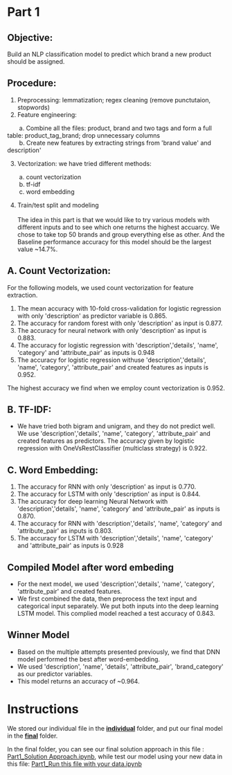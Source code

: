 # Part 1 
## Objective: 
Build an NLP classification model to predict which brand a new product should be assigned.

## Procedure:

1. Preprocessing: lemmatization; regex cleaning (remove punctutaion, stopwords)
2. Feature engineering: 

&nbsp;&nbsp;&nbsp;&nbsp;&nbsp;&nbsp; a. Combine all the files: product, brand and two tags and form a full table: product_tag_brand; drop unnecessary columns
<br>&nbsp;&nbsp;&nbsp;&nbsp;&nbsp;&nbsp; b. Create new features by extracting strings from 'brand value' and description'

3. Vectorization: we have tried different methods: 

&nbsp;&nbsp;&nbsp;&nbsp;&nbsp;&nbsp; a. count vectorization 
<br>&nbsp;&nbsp;&nbsp;&nbsp;&nbsp;&nbsp; b. tf-idf
<br>&nbsp;&nbsp;&nbsp;&nbsp;&nbsp;&nbsp; c. word embedding 

4. Train/test split and modeling 
&nbsp;&nbsp;&nbsp;&nbsp;&nbsp;&nbsp;  
<br> The idea in this part is that we would like to try various models with different inputs and to see which one returns the highest accuarcy. We chose to take top 50 brands and group everything else as other. And the Baseline performance accuracy for this model should be the largest value ~14.7%.

## A. Count Vectorization: 
For the following models, we used count vectorization for feature extraction.
1. The mean accuracy with 10-fold cross-validation for logistic regression with only 'description' as predictor variable is 0.865. 
2. The accuracy for random forest with only 'description' as input is 0.877. 
3. The accuracy for neural network with only 'description' as input is 0.883. 
4. The accuracy for logistic regression with 'description','details', 'name', 'category' and 'attribute_pair' as inputs is 0.948
5. The accuracy for logistic regression withuse 'description','details', 'name', 'category', 'attribute_pair' and created features as inputs is 0.952. 

The highest accuracy we find when we employ count vectorization is 0.952. 

## B. TF-IDF: 

- We have tried both bigram and unigram, and they do not predict well. We use 'description','details', 'name', 'category', 'attribute_pair' and created features as predictors. The accuracy given by logistic regression with OneVsRestClassifier (multiclass strategy) is 0.922. 

## C. Word Embedding:
1. The accuracy for RNN with only 'description' as input is 0.770. 
2. The accuracy for LSTM with only 'description' as input is 0.844.
3. The accuracy for deep learning Neural Network with 'description','details', 'name', 'category' and 'attribute_pair' as inputs is 0.870. 
4. The accuracy for RNN with 'description','details', 'name', 'category' and 'attribute_pair' as inputs is 0.803. 
5. The accuracy for LSTM with 'description','details', 'name', 'category' and 'attribute_pair' as inputs is 0.928

## Compiled Model after word embeding

- For the next model, we used 'description','details', 'name', 'category', 'attribute_pair' and created features. 
- We first combined the data, then preprocess the text input and categorical input separately. We put both inputs into the deep learning LSTM model. This complied model reached a test accuracy of 0.843.

## Winner Model 
- Based on the multiple attempts presented previously, we find that DNN model performed the best after word-embedding. 
- We used 'description', 'name', 'details', 'attribute_pair', 'brand_category' as our predictor variables. 
- This model returns an accuracy of ~0.964. 

# Instructions

We stored our individual file in the [**individual**](https://github.com/liyue34673/DSO_560_NLP_Project_2021_Black/tree/main/PART%20I/individual) folder, and put our final model in the [**final**](https://github.com/liyue34673/DSO_560_NLP_Project_2021_Black/tree/main/PART%20I/Final) folder.

In the final folder, you can see our final solution approach in this file : [Part1_Solution Approach.ipynb](https://github.com/liyue34673/DSO_560_NLP_Project_2021_Black/blob/main/PART%20I/Final/%20Part1_Solution%20Approach.ipynb), while test our model using your new data in this file: [Part1_Run this file with your data.ipynb](https://github.com/liyue34673/DSO_560_NLP_Project_2021_Black/blob/main/PART%20I/Final/Part1_Run%20this%20file%20with%20your%20data.ipynb)
